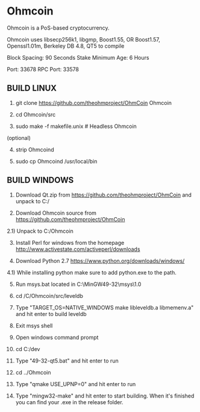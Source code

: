 # Ohmcoin

Ohmcoin is a PoS-based cryptocurrency.

Ohmcoin uses libsecp256k1,
			  libgmp,
			  Boost1.55,
			  OR Boost1.57,  
			  Openssl1.01m,
			  Berkeley DB 4.8,
			  QT5 to compile


Block Spacing: 90 Seconds
Stake Minimum Age: 6 Hours

Port: 33678
RPC Port: 33578


BUILD LINUX
-----------
1) git clone https://github.com/theohmproject/OhmCoin Ohmcoin

2) cd Ohmcoin/src

3) sudo make -f makefile.unix            # Headless Ohmcoin

(optional)

4) strip Ohmcoind

5) sudo cp Ohmcoind /usr/local/bin




BUILD WINDOWS
-------------

1) Download Qt.zip from https://github.com/theohmproject/OhmCoin and unpack to C:/

2) Download Ohmcoin source from https://github.com/theohmproject/OhmCoin 

2.1) Unpack to C:/Ohmcoin

3) Install Perl for windows from the homepage http://www.activestate.com/activeperl/downloads

4) Download Python 2.7 https://www.python.org/downloads/windows/

4.1) While installing python make sure to add python.exe to the path.

5) Run msys.bat located in C:\MinGW49-32\msys\1.0

6) cd /C/Ohmcoin/src/leveldb

7) Type "TARGET_OS=NATIVE_WINDOWS make libleveldb.a libmemenv.a" and hit enter to build leveldb

8) Exit msys shell

9) Open windows command prompt

10) cd C:/dev

11) Type "49-32-qt5.bat" and hit enter to run

12) cd ../Ohmcoin

13) Type "qmake USE_UPNP=0" and hit enter to run

14) Type "mingw32-make" and hit enter to start building. When it's finished you can find your .exe in the release folder.
